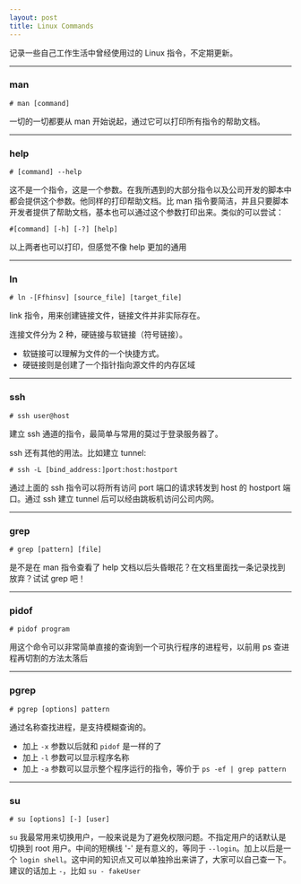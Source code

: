 ```yaml
---
layout: post
title: Linux Commands
---
```


记录一些自己工作生活中曾经使用过的 Linux 指令，不定期更新。

---

### man

`# man [command]`

一切的一切都要从 man 开始说起，通过它可以打印所有指令的帮助文档。

---

### help

`# [command] --help`

这不是一个指令，这是一个参数。在我所遇到的大部分指令以及公司开发的脚本中都会提供这个参数。他同样的打印帮助文档。比 man 指令要简洁，并且只要脚本开发者提供了帮助文档，基本也可以通过这个参数打印出来。类似的可以尝试：

`#[command] [-h] [-?] [help]`

以上两者也可以打印，但感觉不像 help 更加的通用

---

### ln

`# ln -[Ffhinsv] [source_file] [target_file]`

link 指令，用来创建链接文件，链接文件并非实际存在。

连接文件分为 2 种，硬链接与软链接（符号链接）。

+ 软链接可以理解为文件的一个快捷方式。
+ 硬链接则是创建了一个指针指向源文件的内存区域

---

### ssh

`# ssh user@host`

建立 ssh 通道的指令，最简单与常用的莫过于登录服务器了。

ssh 还有其他的用法。比如建立 tunnel:

`# ssh -L [bind_address:]port:host:hostport`

通过上面的 ssh 指令可以将所有访问 port 端口的请求转发到 host 的 hostport 端口。通过 ssh 建立 tunnel 后可以经由跳板机访问公司内网。

---

### grep

`# grep [pattern] [file]`

是不是在 man 指令查看了 help 文档以后头昏眼花？在文档里面找一条记录找到放弃？试试 grep 吧！

---

### pidof 

`# pidof program`

用这个命令可以非常简单直接的查询到一个可执行程序的进程号，以前用 ps 查进程再切割的方法太落后

---

### pgrep

`# pgrep [options] pattern`

通过名称查找进程，是支持模糊查询的。
* 加上 `-x` 参数以后就和 `pidof` 是一样的了
* 加上 `-l` 参数可以显示程序名称
* 加上 `-a` 参数可以显示整个程序运行的指令，等价于 `ps -ef | grep pattern`

---

### su

`# su [options] [-] [user]`

`su` 我最常用来切换用户，一般来说是为了避免权限问题。不指定用户的话默认是切换到 root 用户。中间的短横线 '-' 是有意义的，等同于 `--login`。加上以后是一个 `login shell`。这中间的知识点又可以单独拎出来讲了，大家可以自己查一下。建议的话加上 `-`，比如 `su - fakeUser`
